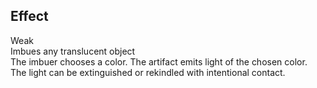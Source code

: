 ## Effect
Weak<br>Imbues any translucent object<br>The imbuer chooses a color. The artifact emits light of the chosen color. The light can be extinguished or rekindled with intentional contact.